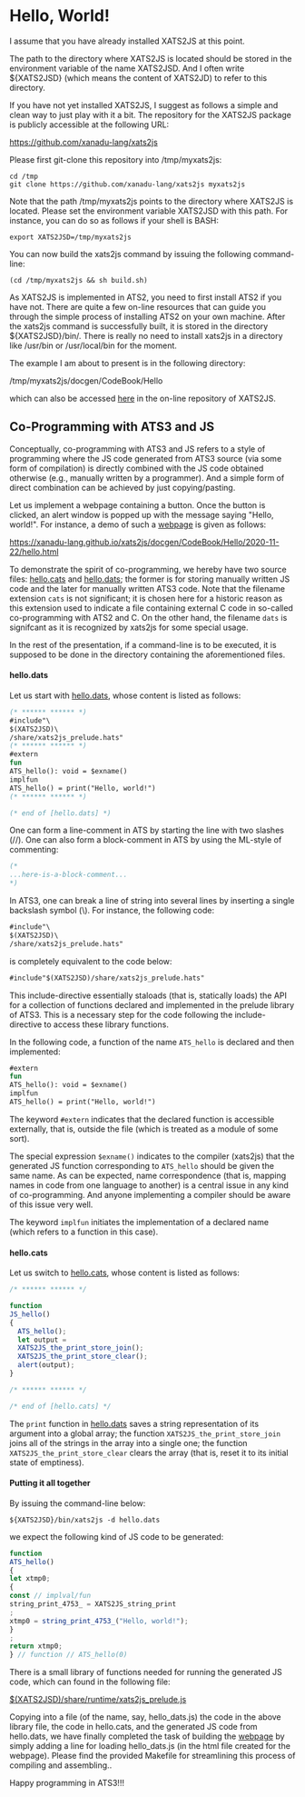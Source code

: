 # Hello, World!

I assume that you have already installed XATS2JS at this point.

The path to the directory where XATS2JS is located should be stored in
the environment variable of the name XATS2JSD. And I often write
${XATS2JSD} (which means the content of XATS2JD) to refer to this
directory.

If you have not yet installed XATS2JS, I suggest as follows a simple and
clean way to just play with it a bit.
The repository for the XATS2JS package is publicly accessible at the
following URL:

https://github.com/xanadu-lang/xats2js

Please first git-clone this repository into /tmp/myxats2js:

```
cd /tmp
git clone https://github.com/xanadu-lang/xats2js myxats2js
```

Note that the path /tmp/myxats2js points to the directory where
XATS2JS is located. Please set the environment variable XATS2JSD with
this path. For instance, you can do so as follows if your shell is BASH:

```
export XATS2JSD=/tmp/myxats2js
```

You can now build the xats2js command by issuing the following command-line:

```
(cd /tmp/myxats2js && sh build.sh)
```

As XATS2JS is implemented in ATS2, you need to first install ATS2 if
you have not. There are quite a few on-line resources that can guide
you through the simple process of installing ATS2 on your own
machine. After the xats2js command is successfully built, it is stored
in the directory ${XATS2JSD}/bin/.  There is really no need to install
xats2js in a directory like /usr/bin or /usr/local/bin for the moment.

The example I am about to present is in the following
directory:

/tmp/myxats2js/docgen/CodeBook/Hello

which can also be accessed [here](https://github.com/xanadu-lang/xats2js/tree/master/docgen/CodeBook/Hello)
in the on-line repository of XATS2JS.

## Co-Programming with ATS3 and JS

Conceptually, co-programming with ATS3 and JS refers to a style of
programming where the JS code generated from ATS3 source (via some
form of compilation) is directly combined with the JS code obtained
otherwise (e.g., manually written by a programmer). And a simple form
of direct combination can be achieved by just copying/pasting.

Let us implement a webpage containing a button. Once the button is
clicked, an alert window is popped up with the message saying "Hello,
world!". For instance, a demo of such a
[webpage](https://xanadu-lang.github.io/xats2js/docgen/CodeBook/Hello/2020-11-22/hello.html)
is given as follows:
  
https://xanadu-lang.github.io/xats2js/docgen/CodeBook/Hello/2020-11-22/hello.html

To demonstrate the spirit of co-programming, we hereby have two source
files: [hello.cats](./hello.cats) and [hello.dats](./hello.dats); the
former is for storing manually written JS code and the later for
manually written ATS3 code.  Note that the filename extension `cats`
is not significant; it is chosen here for a historic reason as this
extension used to indicate a file containing external C code in
so-called co-programming with ATS2 and C. On the other hand, the
filename `dats` is signifcant as it is recognized by xats2js for some
special usage.

In the rest of the presentation, if a command-line is to be executed,
it is supposed to be done in the directory containing the aforementioned
files.

#### hello.dats
  
Let us start with [hello.dats](./hello.dats), whose content is listed as follows:

```ats
(* ****** ****** *)
#include"\
$(XATS2JSD)\
/share/xats2js_prelude.hats"
(* ****** ****** *)
#extern
fun
ATS_hello(): void = $exname()
implfun
ATS_hello() = print("Hello, world!")
(* ****** ****** *)

(* end of [hello.dats] *)
```

One can form a line-comment in ATS by starting the line with
two slashes (//). One can also form a block-comment in ATS by using
the ML-style of commenting:

```ats
(*
...here-is-a-block-comment...
*)
```

In ATS3, one can break a line of string into several lines by
inserting a single backslash symbol (\\). For instance, the following
code:

```ats
#include"\
$(XATS2JSD)\
/share/xats2js_prelude.hats"
```

is completely equivalent to the code below:

```ats
#include"$(XATS2JSD)/share/xats2js_prelude.hats"
```

This include-directive essentially staloads (that is, statically
loads) the API for a collection of functions declared and implemented
in the prelude library of ATS3. This is a necessary step for the code
following the include-directive to access these library functions.

In the following code, a function of the name `ATS_hello` is declared
and then implemented:
  
```ats
#extern
fun
ATS_hello(): void = $exname()
implfun
ATS_hello() = print("Hello, world!")
```

The keyword `#extern` indicates that the declared function is
accessible externally, that is, outside the file (which is treated
as a module of some sort).

The special expression `$exname()` indicates to the compiler (xats2js)
that the generated JS function corresponding to `ATS_hello` should be
given the same name. As can be expected, name correspondence (that is,
mapping names in code from one language to another) is a central issue
in any kind of co-programming. And anyone implementing a compiler
should be aware of this issue very well.

The keyword `implfun` initiates the implementation of a declared name
(which refers to a function in this case).

#### hello.cats

Let us switch to [hello.cats](./hello.cats), whose content is listed as follows:

```js
/* ****** ****** */

function
JS_hello()
{
  ATS_hello();
  let output =
  XATS2JS_the_print_store_join();
  XATS2JS_the_print_store_clear();
  alert(output);
}

/* ****** ****** */

/* end of [hello.cats] */
```

The `print` function in [hello.dats](./hello.dats) saves a string
representation of its argument into a global array; the function
`XATS2JS_the_print_store_join` joins all of the strings in the array
into a single one; the function `XATS2JS_the_print_store_clear` clears
the array (that is, reset it to its initial state of emptiness).

#### Putting it all together

By issuing the command-line below:

```
${XATS2JSD}/bin/xats2js -d hello.dats
```

we expect the following kind of JS code
to be generated:


```js
function
ATS_hello()
{
let xtmp0;
{
const // implval/fun
string_print_4753_ = XATS2JS_string_print
;
xtmp0 = string_print_4753_("Hello, world!");
}
;
return xtmp0;
} // function // ATS_hello(0)
```

There is a small library of functions needed for running the generated
JS code, which can found in the following file:

[$(XATS2JSD)/share/runtime/xats2js_prelude.js](https://github.com/xanadu-lang/xats2js/tree/master/share/runtime/xats2js_prelude.js)

Copying into a file (of the name, say, hello_dats.js) the code in the
above library file, the code in hello.cats, and the generated JS code from
hello.dats, we have finally completed the task of building the
[webpage](https://xanadu-lang.github.io/xats2js/docgen/CodeBook/Hello/2020-11-22/hello.html)
by simply adding a line for loading hello_dats.js (in the html file
created for the webpage). Please find the provided Makefile for streamlining this process of compiling and assembling..

Happy programming in ATS3!!!
